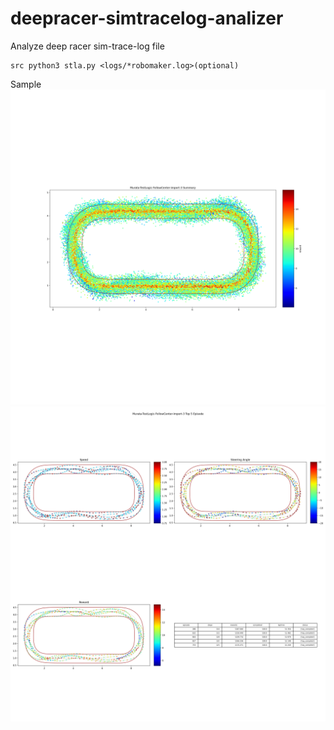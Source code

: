 # deepracer-simtracelog-analizer
 Analyze deep racer sim-trace-log file  

```
src python3 stla.py <logs/*robomaker.log>(optional)
```

 Sample
![](Sample1.png)
![](Sample2.png)

